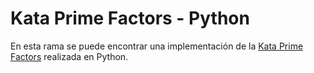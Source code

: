 
# Kata Prime Factors - Python

En esta rama se puede encontrar una implementación de la [Kata Prime Factors](https://www.carlosble.com/2011/05/lessons-from-the-prime-factors-kata/?lang=es) realizada en Python.
